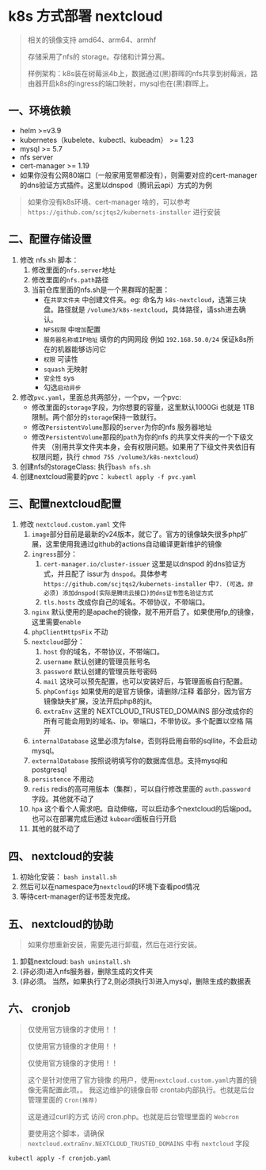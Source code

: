 # k8s 方式部署 nextcloud

> 相关的镜像支持 amd64、arm64、armhf
>
> 存储采用了nfs的 storage。存储和计算分离。
>
> 样例架构：k8s装在树莓派4b上，数据通过(黑)群晖的nfs共享到树莓派，路由器开启k8s的ingress的端口映射，mysql也在(黑)群晖上。
>

## 一、环境依赖

+ helm >=v3.9
+ kubernetes（kubelete、kubectl、kubeadm） >= 1.23
+ mysql >= 5.7
+ nfs server
+ cert-manager >= 1.19
+ 如果你没有公网80端口（一般家用宽带都没有），则需要对应的cert-manager的dns验证方式插件。这里以dnspod（腾讯云api）方式的为例

> 如果你没有k8s环境、cert-manager 啥的，可以参考 `https://github.com/scjtqs2/kubernets-installer` 进行安装
>

## 二、配置存储设置

1. 修改 nfs.sh 脚本：
    1. 修改里面的`nfs.server`地址
    2. 修改里面的`nfs.path`路径
    3. 当前仓库里面的nfs.sh是一个黑群晖的配置：
        + 在`共享文件夹` 中创建文件夹。eg: 命名为 `k8s-nextcloud`，选第三块盘。路径就是 `/volume3/k8s-nextcloud`，具体路径，请ssh进去确认。
        + `NFS权限` 中`增加`配置
        + `服务器名称或IP地址` 填你的内网网段 例如 `192.168.50.0/24` 保证k8s所在的机器能够访问它
        + `权限` 可读性
        + `squash` 无映射
        + `安全性` sys
        + 勾选`启动异步`
2. 修改`pvc.yaml`，里面总共两部分，一个pv，一个pvc:
    + 修改里面的`storage`字段，为你想要的容量，这里默认1000Gi 也就是 1TB限制。两个部分的`storage`保持一致就行。
    + 修改`PersistentVolume`那段的`server`为你的nfs 服务器地址
    + 修改`PersistentVolume`那段的`path`为你的nfs 的共享文件夹的一个下级文件夹
      （别用共享文件夹本身，会有权限问题。如果用了下级文件夹依旧有权限问题，执行 `chmod 755 /volume3/k8s-nextcloud`）
3. 创建nfs的storageClass: 执行`bash nfs.sh`
4. 创建nextcloud需要的pvc： `kubectl apply -f pvc.yaml`

## 三、配置nextcloud配置
1. 修改 `nextcloud.custom.yaml` 文件
   1. `image`部分目前是最新的v24版本，就它了。官方的镜像缺失很多php扩展，这里使用我通过github的actions自动编译更新维护的镜像
   2. `ingress`部分：
      1. `cert-manager.io/cluster-issuer` 这里是以dnspod 的dns验证方式，并且配了 issur为 `dnspod`。具体参考 `https://github.com/scjtqs2/kubernets-installer` 中`7. (可选，非必须) 添加dnspod(实际是腾讯云接口)的dns证书签名验证方式`
      2. `tls.hosts` 改成你自己的域名。不带协议，不带端口。
   3. `nginx` 默认使用的是apache的镜像，就不用开启了。如果使用fp,的镜像，这里需要`enable`
   4. `phpClientHttpsFix` 不动
   5. `nextcloud`部分：
      1. `host` 你的域名，不带协议，不带端口。
      2. `username` 默认创建的管理员账号名
      3. `password` 默认创建的管理员账号密码
      4. `mail` 这块可以预先配置，也可以安装好后，与管理面板自行配置。
      5. `phpConfigs` 如果使用的是官方镜像，请删除/注释 着部分，因为官方镜像缺失扩展，没法开启php8的jit。
      6. `extraEnv` 这里的 NEXTCLOUD_TRUSTED_DOMAINS 部分改成你的所有可能会用到的域名、ip。带端口，不带协议。多个配置以空格 隔开
   6. `internalDatabase` 这里必须为false，否则将启用自带的sqllite，不会启动mysql。
   7. `externalDatabase` 按照说明填写你的数据库信息。支持mysql和postgresql
   8. `persistence` 不用动
   9. `redis` redis的高可用版本（集群），可以自行修改里面的 `auth.password` 字段。其他就不动了
   10. `hpa` 这个看个人需求吧。自动伸缩，可以启动多个nextcloud的后端pod。也可以在部署完成后通过 `kuboard`面板自行开启
   11. 其他的就不动了
## 四、 nextcloud的安装
1. 初始化安装： `bash install.sh`
2. 然后可以在namespace为`nextcloud`的环境下查看pod情况
3. 等待cert-manager的证书签发完成。

## 五、 nextcloud的协助
> 如果你想重新安装，需要先进行卸载，然后在进行安装。
> 
1. 卸载nextcloud: `bash uninstall.sh`
2. (非必须)进入nfs服务器，删除生成的文件夹
3. (非必须。 当然，如果执行了2,则必须执行3)进入mysql，删除生成的数据表

## 六、 cronjob
> 仅使用官方镜像的才使用！！
> 
> 仅使用官方镜像的才使用！！
> 
> 仅使用官方镜像的才使用！！
> 
> 这个是针对使用了官方镜像 的用户，使用`nextcloud.custom.yaml`内置的镜像无需配置此项。。 我这边维护的镜像自带 crontab内部执行。也就是后台管理里面的 `Cron(推荐)`
> 
> 这是通过curl的方式 访问 cron.php。也就是后台管理里面的 `Webcron`
> 
> 要使用这个脚本，请确保 `nextcloud.extraEnv.NEXTCLOUD_TRUSTED_DOMAINS` 中有 `nextcloud` 字段
```shell
kubectl apply -f cronjob.yaml
```